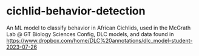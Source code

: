 # cichlid-behavior-detection
An ML model to classify behavior in African Cichlids, used in the McGrath Lab @ GT Biology Sciences
Config, DLC models, and data found in https://www.dropbox.com/home/DLC%20annotations/dlc_model-student-2023-07-26 
